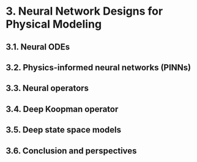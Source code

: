 # 3. Neural Network Designs for Physical Modeling

## 3.1. Neural ODEs

## 3.2. Physics-informed neural networks (PINNs)

## 3.3. Neural operators

## 3.4. Deep Koopman operator

## 3.5. Deep state space models

## 3.6. Conclusion and perspectives



